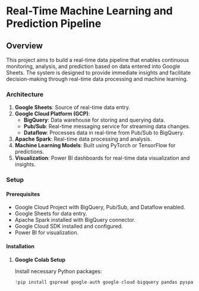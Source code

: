 # Real-Time Machine Learning and Prediction Pipeline

## Overview

This project aims to build a real-time data pipeline that enables continuous monitoring, analysis, and prediction based on data entered into Google Sheets. The system is designed to provide immediate insights and facilitate decision-making through real-time data processing and machine learning.

### Architecture

1. **Google Sheets**: Source of real-time data entry.
2. **Google Cloud Platform (GCP)**:
   - **BigQuery**: Data warehouse for storing and querying data.
   - **Pub/Sub**: Real-time messaging service for streaming data changes.
   - **Dataflow**: Processes data in real-time from Pub/Sub to BigQuery.
3. **Apache Spark**: Real-time data processing and analysis.
4. **Machine Learning Models**: Built using PyTorch or TensorFlow for predictions.
5. **Visualization**: Power BI dashboards for real-time data visualization and insights.

### Setup

#### Prerequisites

- Google Cloud Project with BigQuery, Pub/Sub, and Dataflow enabled.
- Google Sheets for data entry.
- Apache Spark installed with BigQuery connector.
- Google Cloud SDK installed and configured.
- Power BI for visualization.

#### Installation

1. **Google Colab Setup**

   Install necessary Python packages:

   ```python
   !pip install gspread google-auth google-cloud-bigquery pandas pyspark
